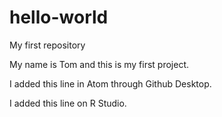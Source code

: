 # hello-world
My first repository

My name is Tom and this is my first project.

I added this line in Atom through Github Desktop.

I added this line on R Studio.

